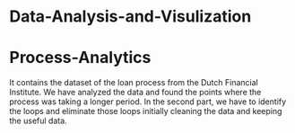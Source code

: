 # Data-Analysis-and-Visulization

# Process-Analytics
It contains the dataset of the loan process from the Dutch Financial Institute.
We have analyzed the data and found the points where the process was taking a longer period.
In the second part, we have to identify the loops and eliminate those loops initially cleaning the data and keeping the useful data.
